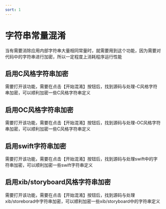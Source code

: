 ```yaml
---
sort: 1
---
```


# 字符串常量混淆
当有需要消除应用内部字符串大量相同常量时，就需要用到这个功能，因为需要对代码中的字符串进行加密，所以一定程度上消耗程序运行性能

## 启用C风格字符串加密
需要打开该功能，需要在点击【开始混淆】按钮后，找到源码与处理-C风格字符串加密，可以顺利加密一些C风格字符串定义

## 启用OC风格字符串加密
需要打开该功能，需要在点击【开始混淆】按钮后，找到源码与处理-OC风格字符串加密，可以顺利加密一些C风格字符串定义

## 启用swift字符串加密
需要打开该功能，需要在点击【开始混淆】按钮后，找到源码与处理swift中的字符串加密，可以顺利加密一些swift字符串定义

## 启用xib/storyboard风格字符串加密
需要打开该功能，需要在点击【开始混淆】按钮后，找到源码与处理xib/storeborad中字符串加密，可以顺利加密一些xib/storyboard中的字符串定义